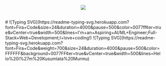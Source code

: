 <p align="center">
  <img src="https://readme-typing-svg.herokuapp.com?font=Fira+Code&weight=700&size=28&duration=4000&pause=500&color=FFFFFF&background=0077FF&center=true&vCenter=true&width=600&lines=Hello%20I%27m%20Kusumlata%20Murmu" />
</p><br>
# ![Typing SVG](https://readme-typing-svg.herokuapp.com?font=Fira+Code&size=24&duration=4000&pause=500&color=0077ff&center=true&vCenter=true&width=500&lines=I'm+an+Aspiring+AI/ML+Engineer;Full-Stack+Web+Development;I+love+coding!)
![Typing SVG](https://readme-typing-svg.herokuapp.com?font=Fira+Code&weight=700&size=24&duration=4000&pause=500&color=FFFFFF&background=0077FF&center=true&vCenter=true&width=500&lines=Hello%20I%27m%20Kusumlata%20Murmu)


